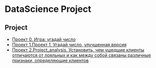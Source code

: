 # DataScience Project

## Project

* [Проект 0. Игра: угадай число](https://github.com/AbiNazim/Study_DataScience/tree/main/project_0)
* [Проект 1.Проект 1. Угадай число, улучшенная версия](https://github.com/AbiNazim/Study_DataScience/tree/main/project%201)
* [Проект 2.Project_analysis. Установить, чем ушедшие клиенты отличаются от лояльных и как между собой связаны различные признаки, определяющие клиентов]()
